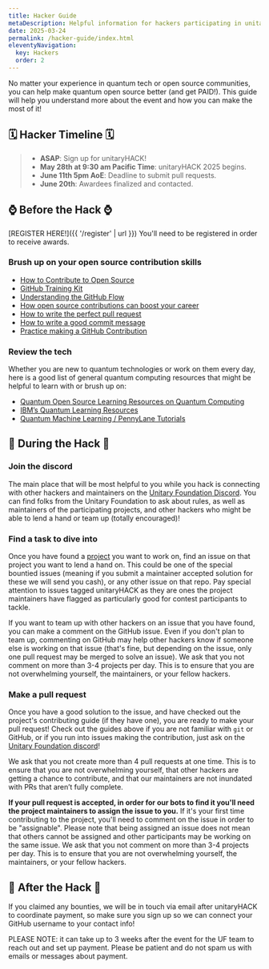 ```yaml
---
title: Hacker Guide
metaDescription: Helpful information for hackers participating in unitaryHACK
date: 2025-03-24
permalink: /hacker-guide/index.html
eleventyNavigation:
  key: Hackers
  order: 2
---
```


No matter your experience in quantum tech or open source communities, you can help make quantum open source better (and get PAID!). This guide will help you understand more about the event and how you can make the most of it!


## 🗓️ Hacker Timeline 🗓️

> - **ASAP**: Sign up for unitaryHACK!
> - **May 28th at 9:30 am Pacific Time**: unitaryHACK 2025 begins.
> - **June 11th 5pm AoE**: Deadline to submit pull requests.
> - **June 20th**: Awardees finalized and contacted.


## ⌚ Before the Hack ⌚

[REGISTER HERE!]({{ '/register' | url }}) You'll need to be registered in order to receive awards.


### Brush up on your open source contribution skills



* [How to Contribute to Open Source](https://opensource.guide/)
* [GitHub Training Kit](https://training.github.com/)
* [Understanding the GitHub Flow](https://guides.github.com/introduction/flow/)
* [How open source contributions can boost your career](https://opensource.com/article/19/5/how-get-job-doing-open-source)
* [How to write the perfect pull request](https://github.blog/2015-01-21-how-to-write-the-perfect-pull-request/)
* [How to write a good commit message](https://dev.to/chrissiemhrk/git-commit-message-5e21)
* [Practice making a GitHub Contribution](https://github.com/firstcontributions/first-contributions)


### Review the tech

Whether you are new to quantum technologies or work on them every day, here is a good list of general quantum computing resources that might be helpful to learn with or brush up on:



* [Quantum Open Source Learning Resources on Quantum Computing](https://qosf.org/learn_quantum/)
* [IBM’s Quantum Learning Resources ](https://learning.quantum.ibm.com/) 
* [Quantum Machine Learning / PennyLane Tutorials](https://pennylane.ai/qml/)


## 🔨 During the Hack 🔨


### Join the discord

The main place that will be most helpful to you while you hack is connecting with other hackers and maintainers on the [Unitary Foundation Discord](http://discord.unitary.foundation/). You can find folks from the Unitary Foundation to ask about rules, as well as maintainers of the participating projects, and other hackers who might be able to lend a hand or team up (totally encouraged)!


### Find a task to dive into

Once you have found a [project](https://unitaryhack.dev/projects/) you want to work on, find an issue on that project you want to lend a hand on. This could be one of the special bountied issues (meaning if you submit a maintainer accepted solution for these we will send you cash), or any other issue on that repo. Pay special attention to issues tagged unitaryHACK as they are ones the project maintainers have flagged as particularly good for contest participants to tackle.

If you want to team up with other hackers on an issue that you have found, you can make a comment on the GitHub issue. Even if you don't plan to team up, commenting on GitHub may help other hackers know if someone else is working on that issue (that's fine, but depending on the issue, only one pull request may be merged to solve an issue). We ask that you not comment on more than 3-4 projects per day. This is to ensure that you are not overwhelming yourself, the maintainers, or your fellow hackers.


### Make a pull request

Once you have a good solution to the issue, and have checked out the project's contributing guide (if they have one), you are ready to make your pull request! Check out the guides above if you are not familiar with `git` or GitHub, or if you run into issues making the contribution, just ask on the [Unitary Foundation discord](http://discord.unitary.foundation/)!

We ask that you not create more than 4 pull requests at one time. This is to ensure that you are not overwhelming yourself, that other hackers are getting a chance to contribute, and that our maintainers are not inundated with PRs that aren’t fully complete. 

**If your pull request is accepted, in order for our bots to find it you'll need the project maintainers to assign the issue to you.** If it's your first time contributing to the project, you'll need to comment on the issue in order to be "assignable". Please note that being assigned an issue does not mean that others cannot be assigned and other participants may be working on the same issue. We ask that you not comment on more than 3-4 projects per day. This is to ensure that you are not overwhelming yourself, the maintainers, or your fellow hackers.


## 🎉 After the Hack 🎉

If you claimed any bounties, we will be in touch via email after unitaryHACK to coordinate payment, so make sure you sign up so we can connect your GitHub username to your contact info! 

PLEASE NOTE: it can take up to 3 weeks after the event for the UF team to reach out and set up payment. Please be patient and do not spam us with emails or messages about payment.  
